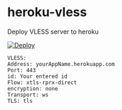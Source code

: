 # heroku-vless
Deploy VLESS server to heroku

[![Deploy](https://www.herokucdn.com/deploy/button.png)](https://dashboard.heroku.com/new?template=https:/zhy18036775875@gmail.com/github.com//heroku-vless/tree/main)


```
VLESS:
Address: yourAppName.herokuapp.com
Port: 443
id: Your entered id
Flow: xtls-rprx-direct
encryption: none
Transport: ws
TLS: tls
